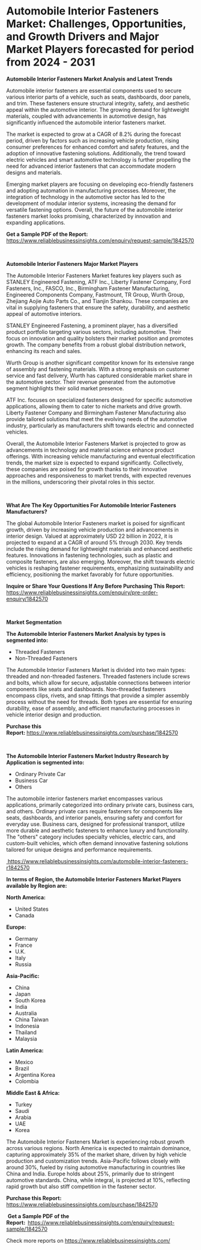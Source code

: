 <p><h1>Automobile Interior Fasteners Market: Challenges, Opportunities, and Growth Drivers and Major Market Players forecasted for period from 2024 - 2031</h1></p><p><strong>Automobile Interior Fasteners Market Analysis and Latest Trends</strong></p>
<p><p>Automobile interior fasteners are essential components used to secure various interior parts of a vehicle, such as seats, dashboards, door panels, and trim. These fasteners ensure structural integrity, safety, and aesthetic appeal within the automotive interior. The growing demand for lightweight materials, coupled with advancements in automotive design, has significantly influenced the automobile interior fasteners market.</p><p>The market is expected to grow at a CAGR of 8.2% during the forecast period, driven by factors such as increasing vehicle production, rising consumer preferences for enhanced comfort and safety features, and the adoption of innovative fastening solutions. Additionally, the trend toward electric vehicles and smart automotive technology is further propelling the need for advanced interior fasteners that can accommodate modern designs and materials.</p><p>Emerging market players are focusing on developing eco-friendly fasteners and adopting automation in manufacturing processes. Moreover, the integration of technology in the automotive sector has led to the development of modular interior systems, increasing the demand for versatile fastening options. Overall, the future of the automobile interior fasteners market looks promising, characterized by innovation and expanding applications.</p></p>
<p><strong>Get a Sample PDF of the Report:&nbsp;</strong> <a href="https://www.reliablebusinessinsights.com/enquiry/request-sample/1842570?utm_campaign=97&utm_medium=2&utm_source=Github&utm_content=ia&utm_term=01012025&utm_id=automobile-interior-fasteners">https://www.reliablebusinessinsights.com/enquiry/request-sample/1842570</a></p>
<p>&nbsp;</p>
<p><strong>Automobile Interior Fasteners Major Market Players</strong></p>
<p><p>The Automobile Interior Fasteners Market features key players such as STANLEY Engineered Fastening, ATF Inc., Liberty Fastener Company, Ford Fasteners, Inc., FASCO, Inc., Birmingham Fastener Manufacturing, Engineered Components Company, Fastmount, TR Group, Wurth Group, Zhejiang Aojie Auto Parts Co., and Tianjin Shankou. These companies are vital in supplying fasteners that ensure the safety, durability, and aesthetic appeal of automotive interiors.</p><p>STANLEY Engineered Fastening, a prominent player, has a diversified product portfolio targeting various sectors, including automotive. Their focus on innovation and quality bolsters their market position and promotes growth. The company benefits from a robust global distribution network, enhancing its reach and sales.</p><p>Wurth Group is another significant competitor known for its extensive range of assembly and fastening materials. With a strong emphasis on customer service and fast delivery, Wurth has captured considerable market share in the automotive sector. Their revenue generated from the automotive segment highlights their solid market presence.</p><p>ATF Inc. focuses on specialized fasteners designed for specific automotive applications, allowing them to cater to niche markets and drive growth. Liberty Fastener Company and Birmingham Fastener Manufacturing also provide tailored solutions that meet the evolving needs of the automotive industry, particularly as manufacturers shift towards electric and connected vehicles.</p><p>Overall, the Automobile Interior Fasteners Market is projected to grow as advancements in technology and material science enhance product offerings. With increasing vehicle manufacturing and eventual electrification trends, the market size is expected to expand significantly. Collectively, these companies are poised for growth thanks to their innovative approaches and responsiveness to market trends, with expected revenues in the millions, underscoring their pivotal roles in this sector.</p></p>
<p>&nbsp;</p>
<p><strong>What Are The Key Opportunities For Automobile Interior Fasteners Manufacturers?</strong></p>
<p><p>The global Automobile Interior Fasteners market is poised for significant growth, driven by increasing vehicle production and advancements in interior design. Valued at approximately USD 22 billion in 2022, it is projected to expand at a CAGR of around 5% through 2030. Key trends include the rising demand for lightweight materials and enhanced aesthetic features. Innovations in fastening technologies, such as plastic and composite fasteners, are also emerging. Moreover, the shift towards electric vehicles is reshaping fastener requirements, emphasizing sustainability and efficiency, positioning the market favorably for future opportunities.</p></p>
<p><strong>Inquire or Share Your Questions If Any Before Purchasing This Report:</strong> <a href="https://www.reliablebusinessinsights.com/enquiry/pre-order-enquiry/1842570?utm_campaign=97&utm_medium=2&utm_source=Github&utm_content=ia&utm_term=01012025&utm_id=automobile-interior-fasteners">https://www.reliablebusinessinsights.com/enquiry/pre-order-enquiry/1842570</a></p>
<p>&nbsp;</p>
<p><strong>Market Segmentation</strong></p>
<p><strong>The Automobile Interior Fasteners Market Analysis by types is segmented into:</strong></p>
<p><ul><li>Threaded Fasteners</li><li>Non-Threaded Fasteners</li></ul></p>
<p><p>The Automobile Interior Fasteners Market is divided into two main types: threaded and non-threaded fasteners. Threaded fasteners include screws and bolts, which allow for secure, adjustable connections between interior components like seats and dashboards. Non-threaded fasteners encompass clips, rivets, and snap fittings that provide a simpler assembly process without the need for threads. Both types are essential for ensuring durability, ease of assembly, and efficient manufacturing processes in vehicle interior design and production.</p></p>
<p><strong>Purchase this Report:&nbsp;</strong><a href="https://www.reliablebusinessinsights.com/purchase/1842570?utm_campaign=97&utm_medium=2&utm_source=Github&utm_content=ia&utm_term=01012025&utm_id=automobile-interior-fasteners">https://www.reliablebusinessinsights.com/purchase/1842570</a></p>
<p>&nbsp;</p>
<p><strong>The Automobile Interior Fasteners Market Industry Research by Application is segmented into:</strong></p>
<p><ul><li>Ordinary Private Car</li><li>Business Car</li><li>Others</li></ul></p>
<p><p>The automobile interior fasteners market encompasses various applications, primarily categorized into ordinary private cars, business cars, and others. Ordinary private cars require fasteners for components like seats, dashboards, and interior panels, ensuring safety and comfort for everyday use. Business cars, designed for professional transport, utilize more durable and aesthetic fasteners to enhance luxury and functionality. The "others" category includes specialty vehicles, electric cars, and custom-built vehicles, which often demand innovative fastening solutions tailored for unique designs and performance requirements.</p></p>
<p><a href="https://www.reliablebusinessinsights.com/automobile-interior-fasteners-r1842570?utm_campaign=97&utm_medium=2&utm_source=Github&utm_content=ia&utm_term=01012025&utm_id=automobile-interior-fasteners">&nbsp;https://www.reliablebusinessinsights.com/automobile-interior-fasteners-r1842570</a></p>
<p><strong>In terms of Region, the Automobile Interior Fasteners Market Players available by Region are:</strong></p>
<p>
    <p> <strong> North America: </strong>
        <ul>
            <li>United States</li>
            <li>Canada</li>
        </ul>
        </p> 
    <p> <strong> Europe: </strong>
        <ul>
            <li>Germany</li>
            <li>France</li>
            <li>U.K.</li>
            <li>Italy</li>
            <li>Russia</li>
        </ul>
        </p> 
    <p> <strong> Asia-Pacific: </strong>
        <ul>
            <li>China</li>
            <li>Japan</li>
            <li>South Korea</li>
            <li>India</li>
            <li>Australia</li>
            <li>China Taiwan</li>
            <li>Indonesia</li>
            <li>Thailand</li>
            <li>Malaysia</li>
        </ul>
        </p> 
    <p> <strong> Latin America: </strong>
        <ul>
            <li>Mexico</li>
            <li>Brazil</li>
            <li>Argentina Korea</li>
            <li>Colombia</li>
        </ul>
        </p> 
    <p> <strong> Middle East & Africa: </strong>
        <ul>
            <li>Turkey</li>
            <li>Saudi</li>
            <li>Arabia</li>
            <li>UAE</li>
            <li>Korea</li>
        </ul>
    </p>
    </p>
<p><p>The Automobile Interior Fasteners Market is experiencing robust growth across various regions. North America is expected to maintain dominance, capturing approximately 35% of the market share, driven by high vehicle production and customization trends. Asia-Pacific follows closely with around 30%, fueled by rising automotive manufacturing in countries like China and India. Europe holds about 25%, primarily due to stringent automotive standards. China, while integral, is projected at 10%, reflecting rapid growth but also stiff competition in the fastener sector.</p></p>
<p><strong>Purchase this Report: </strong><a href="https://www.reliablebusinessinsights.com/purchase/1842570?utm_campaign=97&utm_medium=2&utm_source=Github&utm_content=ia&utm_term=01012025&utm_id=automobile-interior-fasteners">https://www.reliablebusinessinsights.com/purchase/1842570</a></p>
<p>&nbsp;<strong>Get a Sample PDF of the Report:&nbsp;&nbsp;</strong><a href="https://www.reliablebusinessinsights.com/enquiry/request-sample/1842570?utm_campaign=97&utm_medium=2&utm_source=Github&utm_content=ia&utm_term=01012025&utm_id=automobile-interior-fasteners">https://www.reliablebusinessinsights.com/enquiry/request-sample/1842570</a></p>
<p><strong></strong></p>
<p>Check more reports on <a href="https://www.reliablebusinessinsights.com/?utm_campaign=97&utm_medium=2&utm_source=Github&utm_content=ia&utm_term=01012025&utm_id=automobile-interior-fasteners">https://www.reliablebusinessinsights.com/</a></p>
